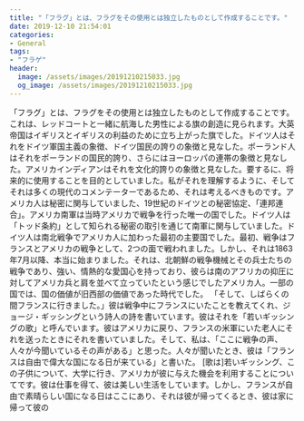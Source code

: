 ```yaml
---
title: "「フラグ」とは、フラグをその使用とは独立したものとして作成することです。"
date: 2019-12-10 21:54:01
categories:
- General
tags:
- "フラゲ"
header:
  image: /assets/images/20191210215033.jpg
  og_image: /assets/images/20191210215033.jpg
---
```


「フラグ」とは、フラグをその使用とは独立したものとして作成することです。これは、レッドコートと一緒に航海した男性による旗の創造に見られます。大英帝国はイギリスとイギリスの利益のために立ち上がった旗でした。ドイツ人はそれをドイツ軍国主義の象徴、ドイツ国民の誇りの象徴と見なした。ポーランド人はそれをポーランドの国民的誇り、さらにはヨーロッパの連帯の象徴と見なした。アメリカインディアンはそれを文化的誇りの象徴と見なした。要するに、将来的に使用することを目的としていました。私がそれを理解するように、そしてそれは多くの現代のコメンテーターであるため、それは考えるべきものです。アメリカ人は秘密に関与していました、19世紀のドイツとの秘密協定、「連邦連合」。アメリカ南軍は当時アメリカで戦争を行った唯一の国でした。ドイツ人は「トッド条約」として知られる秘密の取引を通じて南軍に関与していました。ドイツ人は南北戦争でアメリカ人に加わった最初の主要国でした。最初、戦争はフランスとアメリカの戦争として、2つの面で戦われました。しかし、それは1863年7月以降、本当に始まりました。それは、北朝鮮の戦争機械とその兵士たちの戦争であり、強い、情熱的な愛国心を持っており、彼らは南のアフリカの抑圧に対してアメリカ兵と肩を並べて立っていたという感じでしたアメリカ人。一部の国では、国の価値が旧西部の価値であった時代でした。 「そして、しばらくの間フランスに行きました。」彼は戦争中にフランスにいたことを教えてくれ、ジョージ・ギッシングという詩人の詩を書いています。彼はそれを「若いギッシングの歌」と呼んでいます。彼はアメリカに戻り、フランスの米軍にいた老人にそれを送ったときにそれを書いていました。そして、私は、「ここに戦争の声、人々が今聞いているその声がある」と思った。人々が聞いたとき、彼は「フランスは自由で偉大な国になる日が来ている」と書いた。 [歌は]若いギッシング、この子供について、大学に行き、アメリカが彼に与えた機会を利用することについてです。彼は仕事を得て、彼は美しい生活をしています。しかし、フランスが自由で素晴らしい国になる日はここにあり、それは彼が帰ってくるとき、彼は家に帰って彼の
